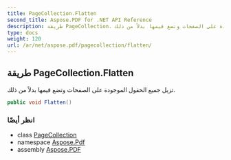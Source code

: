 ```yaml
---
title: PageCollection.Flatten
second_title: Aspose.PDF for .NET API Reference
description: طريقة PageCollection. تزيل جميع الحقول الموجودة على الصفحات وتضع قيمها بدلاً من ذلك
type: docs
weight: 120
url: /ar/net/aspose.pdf/pagecollection/flatten/
---
```

## طريقة PageCollection.Flatten

تزيل جميع الحقول الموجودة على الصفحات وتضع قيمها بدلاً من ذلك.

```csharp
public void Flatten()
```

### انظر أيضًا

* class [PageCollection](../)
* namespace [Aspose.Pdf](../../../aspose.pdf/)
* assembly [Aspose.PDF](../../../)